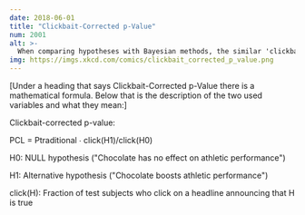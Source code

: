 ```yaml
---
date: 2018-06-01
title: "Clickbait-Corrected p-Value"
num: 2001
alt: >-
  When comparing hypotheses with Bayesian methods, the similar 'clickbayes factor' can account for some harder-to-quantify priors.
img: https://imgs.xkcd.com/comics/clickbait_corrected_p_value.png
---
```

[Under a heading that says Clickbait-Corrected p-Value there is a mathematical formula. Below that is the description of the two used variables and what they mean:]

Clickbait-corrected p-value:

PCL = Ptraditional ∙ click(H1)/click(H0)

H0: NULL hypothesis ("Chocolate has no effect on athletic performance")

H1: Alternative hypothesis ("Chocolate boosts athletic performance")

click(H): Fraction of test subjects who click on a headline announcing that H is true
